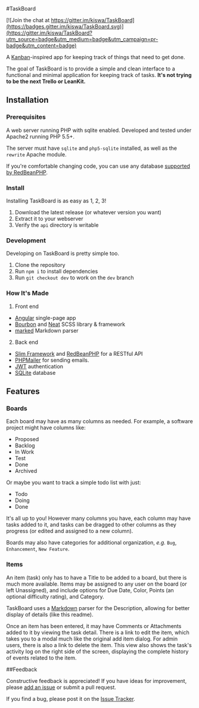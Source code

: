 #TaskBoard

[![Join the chat at https://gitter.im/kiswa/TaskBoard](https://badges.gitter.im/kiswa/TaskBoard.svg)](https://gitter.im/kiswa/TaskBoard?utm_source=badge&utm_medium=badge&utm_campaign=pr-badge&utm_content=badge)

A [Kanban](http://en.wikipedia.org/wiki/Kanban_board)-inspired app for keeping track of things that need to get done.

The goal of TaskBoard is to provide a simple and clean interface to a functional and minimal application for keeping track of tasks. **It's not trying to be the next Trello or LeanKit.**

## Installation

### Prerequisites

A web server running PHP with sqlite enabled. Developed and tested under Apache2 running PHP 5.5+.

The server must have `sqlite` and `php5-sqlite` installed, as well as the `rewrite` Apache module.

If you're comfortable changing code, you can use any database [supported by RedBeanPHP](http://www.redbeanphp.com/index.php?p=/connection).

### Install

Installing TaskBoard is as easy as 1, 2, 3!

 1. Download the latest release (or whatever version you want)
 2. Extract it to your webserver
 3. Verify the `api` directory is writable

### Development

Developing on TaskBoard is pretty simple too.

 1. Clone the repository
 2. Run `npm i` to install dependencies
 3. Run `git checkout dev` to work on the `dev` branch

### How It's Made

1. Front end

 * [Angular](https://angular.io/) single-page app
 * [Bourbon](http://bourbon.io/) and [Neat](http://neat.bourbon.io/) SCSS library & framework
 * [marked](https://github.com/chjj/marked) Markdown parser

2. Back end

 * [Slim Framework](http://www.slimframework.com/) and [RedBeanPHP](http://www.redbeanphp.com/) for a RESTful API
 * [PHPMailer](https://github.com/PHPMailer/PHPMailer) for sending emails.
 * [JWT](https://jwt.io/) authentication
 * [SQLite](https://www.sqlite.org/) database

## Features

### Boards

Each board may have as many columns as needed. For example, a software project might have columns like:

 * Proposed
 * Backlog
 * In Work
 * Test
 * Done
 * Archived

Or maybe you want to track a simple todo list with just:

 * Todo
 * Doing
 * Done

It's all up to you! However many columns you have, each column may have tasks added to it, and tasks can be dragged to other columns as they progress (or edited and assigned to a new column).

Boards may also have categories for additional organization, *e.g.* `Bug`, `Enhancement`, `New Feature`.

### Items

An item (task) only has to have a Title to be added to a board, but there is much more available. Items may be assigned to any user on the board (or left Unassigned), and include options for Due Date, Color, Points (an optional difficulty rating), and Category.

TaskBoard uses a [Markdown](https://github.com/adam-p/markdown-here/wiki/Markdown-Cheatsheet#table-of-contents) parser for the Description, allowing for better display of details (like this readme).

Once an item has been entered, it may have Comments or Attachments added to it by viewing the task detail. There is a link to edit the item, which takes you to a modal much like the original add item dialog. For admin users, there is also a link to delete the item. This view also shows the task's activity log on the right side of the screen, displaying the complete history of events related to the item.

##Feedback

Constructive feedback is appreciated! If you have ideas for improvement, please [add an issue](https://github.com/kiswa/TaskBoard/issues) or submit a pull request.

If you find a bug, please post it on the [Issue Tracker](https://github.com/kiswa/TaskBoard/issues).

